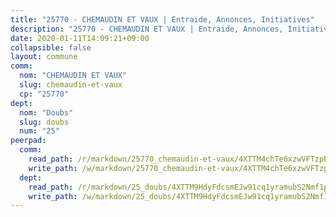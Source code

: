 ```yaml
---
title: "25770 - CHEMAUDIN ET VAUX | Entraide, Annonces, Initiatives"
description: "25770 - CHEMAUDIN ET VAUX | Entraide, Annonces, Initiatives"
date: 2020-01-11T14:09:21+09:00
collapsible: false
layout: commune
comm:
  nom: "CHEMAUDIN ET VAUX"
  slug: chemaudin-et-vaux
  cp: "25770"
dept:
  nom: "Doubs"
  slug: doubs
  num: "25"
peerpad:
  comm:
    read_path: /r/markdown/25770_chemaudin-et-vaux/4XTTM4chTe6xzwVFTzpENg99rZk9KJWTYmKpRpKyGb4zB4ePb
    write_path: /w/markdown/25770_chemaudin-et-vaux/4XTTM4chTe6xzwVFTzpENg99rZk9KJWTYmKpRpKyGb4zB4ePb-K3TgU3SEwb7YPcKYoEKWmYCav8FRns95aba94HY5oTLN8E7NEcw9Z1QaQViaFXeQrhc7byN1wqwyzCyRqvGTzHeBbiEexE2yW9o3Jy4pFfz49AwnnmPN1hnbvXdiEtCsm9QLnpGq
  dept:
    read_path: /r/markdown/25_doubs/4XTTM9HdyFdcsmEJw91cq1yramubS2Nmf1ps2s84xcMxY74Zv
    write_path: /w/markdown/25_doubs/4XTTM9HdyFdcsmEJw91cq1yramubS2Nmf1ps2s84xcMxY74Zv-K3TgURza6A4QY75MscA2g52nUX9tjMQaHW9mgBSgyRKNNp3M6gkaXA9iDDtpbSx22mTSZbQLYS1izbwsznz8e9u5BERCmGKxZ379xV2nAaDe1bGyxrjytc7G1EcbGtknRFYQ1Lxp
---
```


